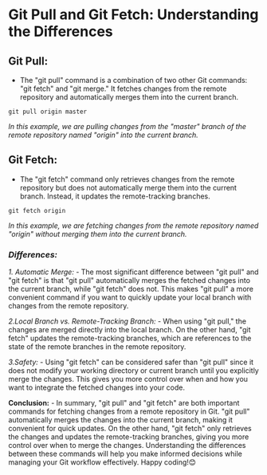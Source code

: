 # Git Pull and Git Fetch: Understanding the Differences

## Git Pull:

- The "git pull" command is a combination of two other Git commands: "git fetch" and "git merge."   It fetches changes from the remote repository and automatically merges them into the current branch.

`git pull origin master`

*In this example, we are pulling changes from the "master" branch of the remote repository named "origin" into the current branch.*

## Git Fetch:

- The "git fetch" command only retrieves changes from the remote repository but   does not automatically merge them into the current branch. Instead, it updates the remote-tracking branches.

`git fetch origin`

*In this example, we are fetching changes from the remote repository named "origin" without merging them into the current branch.*

### ***Differences:***

*1. Automatic Merge:*
    - The most significant difference between "git pull" and "git fetch" is that "git pull" automatically merges the fetched changes into the current branch, while "git fetch" does not. This makes "git pull" a more convenient command if you want to quickly update your local branch with changes from the remote repository.

*2.Local Branch vs. Remote-Tracking Branch:*
    - When using "git pull," the changes are merged directly into the local branch. On the other hand, "git fetch" updates the remote-tracking branches, which are references to the state of the remote branches in the remote repository.

*3.Safety:*
    - Using "git fetch" can be considered safer than "git pull" since it does not modify your working directory or current branch until you explicitly merge the changes. This gives you more control over when and how you want to integrate the fetched changes into your code.


**Conclusion:**
    - In summary, "git pull" and "git fetch" are both important commands for fetching changes from a remote repository in Git. "git pull" automatically merges the changes into the current branch, making it convenient for quick updates. On the other hand, "git fetch" only retrieves the changes and updates the remote-tracking branches, giving you more control over when to merge the changes. Understanding the differences between these commands will help you make informed decisions while managing your Git workflow effectively. Happy coding!:blush:






